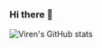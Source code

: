 ### Hi there 👋

![Viren's GitHub stats](https://github-readme-stats.vercel.app/api?username=khatri-viren&show_icons=true&theme=dark)
